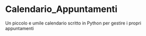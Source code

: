 # Calendario_Appuntamenti
Un piccolo e umile calendario scritto in Python per gestire i propri appuntamenti
